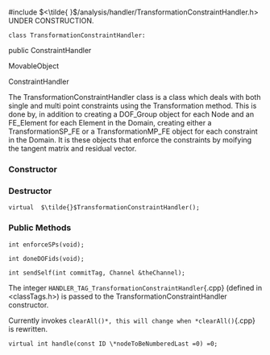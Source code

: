\
#include $<\tilde{
}$/analysis/handler/TransformationConstraintHandler.h$>$\
UNDER CONSTRUCTION.

```{.cpp}
class TransformationConstraintHandler:
```
 public ConstraintHandler


MovableObject

ConstraintHandler

The TransformationConstraintHandler class is a class which deals with
both single and multi point constraints using the Transformation method.
This is done by, in addition to creating a DOF_Group object for each
Node and an FE_Element for each Element in the Domain, creating either a
TransformationSP_FE or a TransformationMP_FE object for each constraint
in the Domain. It is these objects that enforce the constraints by
moifying the tangent matrix and residual vector.
### Constructor


### Destructor


```{.cpp}
virtual  $\tilde{}$TransformationConstraintHandler();
```

### Public Methods



```{.cpp}
int enforceSPs(void);
```



```{.cpp}
int doneDOFids(void);
```



```{.cpp}
int sendSelf(int commitTag, Channel &theChannel);
```




The integer `HANDLER_TAG_TransformationConstraintHandler`{.cpp} (defined in
$<$classTags.h$>$) is passed to the TransformationConstraintHandler
constructor.


Currently invokes `clearAll()*, this will change when *clearAll()`{.cpp} is
rewritten.

```{.cpp}
virtual int handle(const ID \*nodeToBeNumberedLast =0) =0;
```

